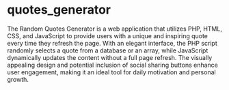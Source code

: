 # quotes_generator
  The Random Quotes Generator is a web application that utilizes PHP, HTML, CSS, and JavaScript to provide users with a unique and inspiring quote every time they refresh the page. With an elegant interface, the PHP script randomly selects a quote from a database or an array, while JavaScript dynamically updates the content without a full page refresh. The visually appealing design and potential inclusion of social sharing buttons enhance user engagement, making it an ideal tool for daily motivation and personal growth.
